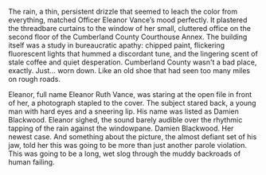The rain, a thin, persistent drizzle that seemed to leach the color from everything, matched Officer Eleanor Vance’s mood perfectly. It plastered the threadbare curtains to the window of her small, cluttered office on the second floor of the Cumberland County Courthouse Annex. The building itself was a study in bureaucratic apathy: chipped paint, flickering fluorescent lights that hummed a discordant tune, and the lingering scent of stale coffee and quiet desperation. Cumberland County wasn't a bad place, exactly. Just… worn down. Like an old shoe that had seen too many miles on rough roads.

Eleanor, full name Eleanor Ruth Vance, was staring at the open file in front of her, a photograph stapled to the cover. The subject stared back, a young man with hard eyes and a sneering lip. His name was listed as Damien Blackwood. Eleanor sighed, the sound barely audible over the rhythmic tapping of the rain against the windowpane. Damien Blackwood. Her newest case. And something about the picture, the almost defiant set of his jaw, told her this was going to be more than just another parole violation. This was going to be a long, wet slog through the muddy backroads of human failing.
